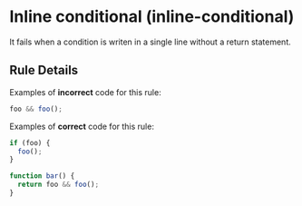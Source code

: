 # Inline conditional (inline-conditional)

It fails when a condition is writen in a single line without a return statement.

## Rule Details

Examples of **incorrect** code for this rule:

```js
foo && foo();
```

Examples of **correct** code for this rule:

```js
if (foo) {
  foo();
}

function bar() {
  return foo && foo();
}
```
